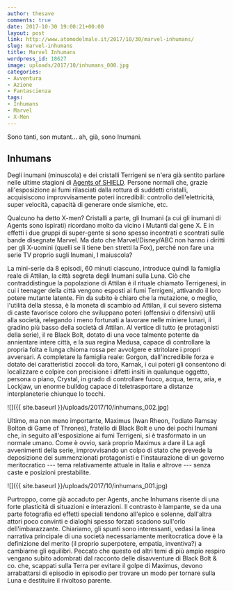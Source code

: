 ```yaml
---
author: thesave
comments: true
date: 2017-10-30 19:00:21+00:00
layout: post
link: http://www.atomodelmale.it/2017/10/30/marvel-inhumans/
slug: marvel-inhumans
title: Marvel Inhumans
wordpress_id: 18627
image: uploads/2017/10/inhumans_000.jpg
categories:
- Avventura
- Azione
- Fantascienza
tags:
- Inhumans
- Marvel
- X-Men
---
```


Sono tanti, son mutant... ah, già, sono Inumani.

## Inhumans

Degli inumani (minuscola) e dei cristalli Terrigeni se n'era già sentito parlare nelle ultime stagioni di [Agents of SHIELD](/2013/10/03/agents-of-the-s-h-i-e-l-d/). Persone normali che, grazie all'esposizione ai fumi rilasciati dalla rottura di suddetti cristalli, acquisiscono improvvisamente poteri incredibili: controllo dell'elettricità, super velocità, capacità di generare onde sismiche, etc.

Qualcuno ha detto X-men? Cristalli a parte, gli Inumani (a cui gli inumani di Agents sono ispirati) ricordano molto da vicino i Mutanti dal gene X. E in effetti i due gruppi di super-gente si sono spesso incontrati e scontrati sulle bande disegnate Marvel. Ma dato che Marvel/Disney/ABC non hanno i diritti per gli X-uomini (quelli se li tiene ben stretti la Fox), perché non fare una serie TV proprio sugli Inumani, I maiuscola?

La mini-serie da 8 episodi, 60 minuti ciascuno, introduce quindi la famiglia reale di Attilan, la città segreta degli Inumani sulla Luna. Ciò che contraddistingue la popolazione di Attilan è il rituale chiamato Terrigenesi, in cui i teenager della città vengono esposti ai fumi Terrigeni, attivando il loro potere mutante latente. Fin da subito è chiaro che la mutazione, o meglio, l'utilità della stessa, è la moneta di scambio ad Attilan, il cui severo sistema di caste favorisce coloro che sviluppano poteri (offensivi o difensivi) utili alla società, relegando i meno fortunati a lavorare nelle miniere lunari, il gradino più basso della società di Attilan. Al vertice di tutto (e protagonisti della serie), il re Black Bolt, dotato di una voce talmente potente da annientare intere città, e la sua regina Medusa, capace di controllare la propria folta e lunga chioma rossa per avvolgere e stritolare i propri avversari. A completare la famiglia reale: Gorgon, dall'incredibile forza e dotato dei caratteristici zoccoli da toro, Karnak, i cui poteri gli consentono di localizzare e colpire con precisione i difetti insiti in qualunque oggetto, persona o piano, Crystal, in grado di controllare fuoco, acqua, terra, aria, e Lockjaw, un enorme bulldog capace di teletrasportare a distanze interplaneterie chiunque lo tocchi.

![]({{ site.baseurl }}/uploads/2017/10/inhumans_002.jpg)

Ultimo, ma non meno importante, Maximus (Iwan Rheon, l'odiato Ramsay Bolton di Game of Thrones), fratello di Black Bolt e uno dei pochi Inumani che, in seguito all'esposizione ai fumi Terrigeni, si è trasformato in un normale umano. Come è ovvio, sarà proprio Maximus a dare il La agli avvenimenti della serie, improvvisando un colpo di stato che prevede la deposizione dei summenzionati protagonisti e l'instaurazione di un governo meritocratico --- tema relativamente attuale in Italia e altrove --- senza caste e posizioni prestabilite.

![]({{ site.baseurl }}/uploads/2017/10/inhumans_001.jpg)

Purtroppo, come già accaduto per Agents, anche Inhumans risente di una forte plasticità di situazioni e interazioni. Il contrasto è lampante, se da una parte fotografia ed effetti speciali tendono all'epico e solenne, dall'altra attori poco convinti e dialoghi spesso forzati scadono sull'orlo dell'imbarazzante. Chiariamo, gli spunti sono interessanti, vedasi la linea narrativa principale di una società necessariamente meritocratica dove è la definizione del merito (il proprio superpotere, empatia, inventiva?) a cambiarne gli equilibri. Peccato che questo ed altri temi di più ampio respiro vengano subito adombrati dal racconto delle disavventure di Black Bolt & co. che, scappati sulla Terra per evitare il golpe di Maximus, devono arrabattarsi di episodio in episodio per trovare un modo per tornare sulla Luna e destituire il rivoltoso parente.
